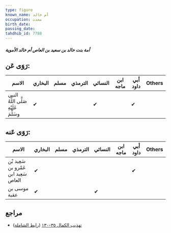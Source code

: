 ```yaml
---
type: figure
known_name: أم خالد
occupation: محدث
birth_date:
passing_date:
tahdhib_id: 7788
---
```

##### أمة بنت خالد بن سعيد بن العاص أم خالد الأموية

## رَوَى عَن:
| الاسم                                  | البخاري | مسلم | الترمذي | النسائي | ابن ماجه | أبي داود | Others |
| -------------------------------------- | ------- | ---- | ------- | ------- | -------- | -------- | ------ |
| النبي صَلَّى اللَّهُ عَلَيْهِ وسَلَّمَ | ✔       |      |         | ✔       |          | ✔        |        |
## رَوَى عَنه:
| الاسم                                 | البخاري | مسلم | الترمذي | النسائي | ابن ماجه | أبي داود | Others |
| ------------------------------------- | ------- | ---- | ------- | ------- | -------- | -------- | ------ |
| سَعِيد بْن عَمْرو بن سَعِيد ابن العاص | ✔       |      |         |         |          | ✔        |        |
| موسى بن عقبة                          | ✔       |      |         | ✔       |          |          |        |
## مراجع
- [تهذيب الكمال ٣٥-١٣٠](obsidian://open?vault=Tahdhib-al-Kamal&file=Figures/٧٧٨٨-أمة%20بنت%20خالد%20بن%20سعيد%20بن%20العاص%20أم%20خالد%20الأموية) ([رابط الشاملة](https://shamela.ws/book/3722/18729))